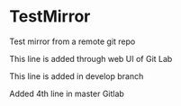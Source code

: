 # TestMirror

Test mirror from a remote git repo

This line is added through web UI of Git Lab

This line is added in develop branch

Added 4th line in master Gitlab
